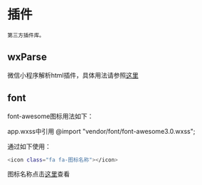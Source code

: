 # 插件

	第三方插件库。

## wxParse  

微信小程序解析html插件，具体用法请参照[这里](https://github.com/icindy/wxParse)

## font      

font-awesome图标用法如下：

app.wxss中引用 @import "vendor/font/font-awesome3.0.wxss";

通过如下使用： 

   ```bash
   <icon class="fa fa-图标名称"></icon>
   ```
图标名称点击[这里](http://www.bootcss.com/p/font-awesome/)查看